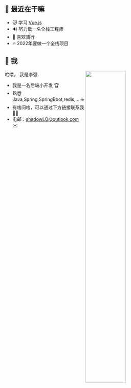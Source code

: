 ## 🥳 最近在干嘛

* 🐱 学习 [Vue.js](https://cn.vuejs.org/)
* 🔊 努力做一名全栈工程师
* 🎸 喜欢骑行
* 🔥 2022年要做一个全栈项目

## 🤩 我

<img style="width: 50%" align="right" src="https://github-readme-stats.vercel.app/api?username=shadowLQ&show_icons=true&hide_border=true&theme=tokyonight" />

哈喽， 我是李强.

- 我是一名后端小开发 🏆
- 熟悉 Java,Spring,SpringBoot,redis,... ☕️
- 有啥问啥，可以通过下方链接联系我 🐱‍🏍
- 电邮：shadowLQ@outlook.com ✉️

[comment]: <> (## 📖 文章)
